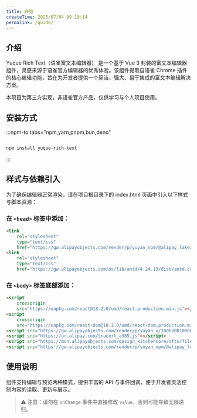 ```yaml
---
title: 开始
createTime: 2025/07/04 09:19:14
permalink: /guide/
---
```


## 介绍

Yuque Rich Text（语雀富文本编辑器） 是一个基于 Vue 3 封装的富文本编辑器组件，灵感来源于语雀官方编辑器的优秀体验。该组件提取自语雀 Chrome 插件的核心编辑功能，旨在为开发者提供一个简洁、强大、易于集成的富文本编辑解决方案。

本项目为第三方实现，非语雀官方产品，仅供学习与个人项目使用。

## 安装方式

:::npm-to tabs="npm,yarn,pnpm,bun,deno"
```sh

npm install yuque-rich-text

```
:::

## 样式与依赖引入

为了确保编辑器正常渲染，请在项目根目录下的 index.html 页面中引入以下样式与脚本资源：

### 在 `<head>` 标签中添加：

```html
<link
	rel="stylesheet"
	type="text/css"
	href="https://gw.alipayobjects.com/render/p/yuyan_npm/@alipay_lakex-doc/1.71.0/umd/doc.css" />
<link
	rel="stylesheet"
	type="text/css"
	href="https://gw.alipayobjects.com/os/lib/antd/4.24.13/dist/antd.css" />
```

### 在 `<body>` 标签底部添加：

```html
<script
	crossorigin
	src="https://unpkg.com/react@18.2.0/umd/react.production.min.js"></script>
<script
	crossorigin
	src="https://unpkg.com/react-dom@18.2.0/umd/react-dom.production.min.js"></script>
<script src="https://gw.alipayobjects.com/render/p/yuyan_v/180020010000005484/7.1.4/CodeMirror.js"></script>
<script src="https://ur.alipay.com/tracert_a385.js"></script>
<script src="https://mdn.alipayobjects.com/design_kitchencore/afts/file/ANSZQ7GHQPMAAAAAAAAAAAAADhulAQBr"></script>
<script src="https://gw.alipayobjects.com/render/p/yuyan_npm/@alipay_lakex-doc/1.71.0/umd/doc.umd.js"></script>
```

## 使用说明

组件支持编辑与预览两种模式，提供丰富的 API 与事件回调，便于开发者灵活控制内容的读取、更新与展示。

> ⚠️ 注意：请勿在 `onChange` 事件中直接修改 `value`，否则可能导致无限递归。
